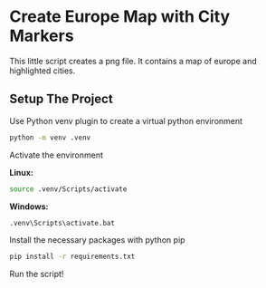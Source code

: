 # Create Europe Map with City Markers

This little script creates a png file. It contains a map of europe and highlighted cities.

## Setup The Project

Use Python venv plugin to create a virtual python environment

```bash
python -m venv .venv
```
Activate the environment

**Linux:**
```bash
source .venv/Scripts/activate
```

**Windows:**
```cmd
.venv\Scripts\activate.bat
```

Install the necessary packages with python pip

```bash
pip install -r requirements.txt
```

Run the script!

